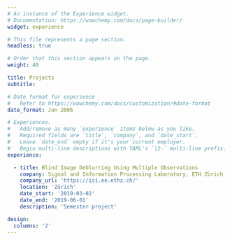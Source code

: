 ```yaml
---
# An instance of the Experience widget.
# Documentation: https://wowchemy.com/docs/page-builder/
widget: experience

# This file represents a page section.
headless: true

# Order that this section appears on the page.
weight: 40

title: Projects
subtitle:

# Date format for experience
#   Refer to https://wowchemy.com/docs/customization/#date-format
date_format: Jan 2006

# Experiences.
#   Add/remove as many `experience` items below as you like.
#   Required fields are `title`, `company`, and `date_start`.
#   Leave `date_end` empty if it's your current employer.
#   Begin multi-line descriptions with YAML's `|2-` multi-line prefix.
experience:

  - title: Blind Image Deblurring Using Multiple Observations
    company: Signal and Information Processing Laboratory, ETH Zürich
    company_url: 'https://isi.ee.ethz.ch/'
    location: 'Zürich'
    date_start: '2019-03-02'
    date_end: '2019-06-01'
    description: 'Semester project'

design:
  columns: '2'
---
```

